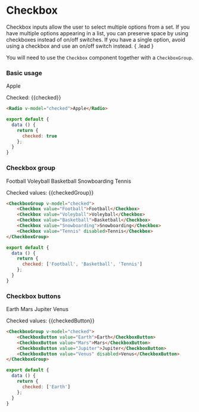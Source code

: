 # Checkbox

Checkbox inputs allow the user to select multiple options from a set. If you have multiple options appearing in a list, 
you can preserve space by using checkboxes instead of on/off switches. If you have a single option, avoid using 
a checkbox and use an on/off switch instead. { .lead }

You will need to use the `Checkbox` component together with a `CheckboxGroup`.

### Basic usage

<Checkbox v-model="checked">Apple</Checkbox>

Checked: <span>{{checked}}</span>

~~~html
<Radio v-model="checked">Apple</Radio>
~~~

~~~js
export default {
  data () {
    return {
      checked: true
    };
  }
}
~~~

### Checkbox group

<CheckboxGroup v-model="checkedGroup">
    <Checkbox value="Football">Football</Checkbox>
    <Checkbox value="Voleyball">Voleyball</Checkbox>
    <Checkbox value="Basketball">Basketball</Checkbox>
    <Checkbox value="Snowboarding">Snowboarding</Checkbox>
    <Checkbox value="Tennis" disabled>Tennis</Checkbox>
</CheckboxGroup>

Checked values: <span>{{checkedGroup}}</span>

~~~html
<CheckboxGroup v-model="checked">
    <Checkbox value="Football">Football</Checkbox>
    <Checkbox value="Voleyball">Voleyball</Checkbox>
    <Checkbox value="Basketball">Basketball</Checkbox>
    <Checkbox value="Snowboarding">Snowboarding</Checkbox>
    <Checkbox value="Tennis" disabled>Tennis</Checkbox>
</CheckboxGroup>
~~~

~~~js
export default {
  data () {
    return {
      checked: ['Football', 'Basketball', 'Tennis']
    };
  }
}
~~~

### Checkbox buttons
<CheckboxGroup v-model="checkedButton">
    <CheckboxButton value="Earth">Earth</CheckboxButton>
    <CheckboxButton value="Mars">Mars</CheckboxButton>
    <CheckboxButton value="Jupiter">Jupiter</CheckboxButton>
    <CheckboxButton value="Venus" disabled>Venus</CheckboxButton>
</CheckboxGroup>

Checked values: <span>{{checkedButton}}</span>

~~~html
<CheckboxGroup v-model="checked">
    <CheckboxButton value="Earth">Earth</CheckboxButton>
    <CheckboxButton value="Mars">Mars</CheckboxButton>
    <CheckboxButton value="Jupiter">Jupiter</CheckboxButton>
    <CheckboxButton value="Venus" disabled>Venus</CheckboxButton>
</CheckboxGroup>
~~~

~~~js
export default {
  data () {
    return {
      checked: ['Earth']
    };
  }
}
~~~

